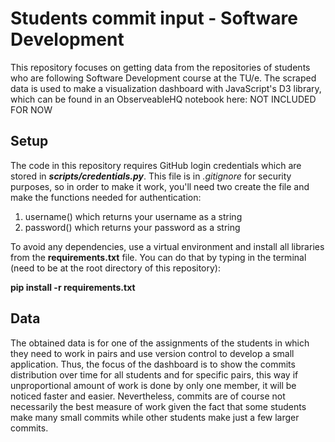 # Students commit input - Software Development

This repository focuses on getting data from the repositories of students who are following Software Development course at the TU/e. The scraped data is used to make a visualization dashboard with JavaScript's D3 library, which can be found in an ObserveableHQ notebook here: NOT INCLUDED FOR NOW

## Setup

The code in this repository requires GitHub login credentials which are stored in **_scripts/credentials.py_**. This file is in _.gitignore_ for security purposes, so in order to make it work, you'll need two create the file and make the functions needed for authentication:

1. username() which returns your username as a string
2. password() which returns your password as a string

To avoid any dependencies, use a virtual environment and install all libraries from the **requirements.txt** file. You can do that by typing in the terminal (need to be at the root directory of this repository):

**pip install -r requirements.txt**

## Data

The obtained data is for one of the assignments of the students in which they need to work in pairs and use version control to develop a small application. Thus, the focus of the dashboard is to show the commits distribution over time for all students and for specific pairs, this way if unproportional amount of work is done by only one member, it will be noticed faster and easier. Nevertheless, commits are of course not necessarily the best measure of work given the fact that some students make many small commits while other students make just a few larger commits.